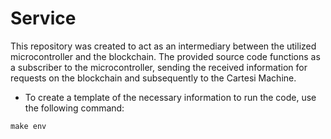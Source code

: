 # Service 

This repository was created to act as an intermediary between the utilized microcontroller and the blockchain. The provided source code functions as a subscriber to the microcontroller, sending the received information for requests on the blockchain and subsequently to the Cartesi Machine.

- To create a template of the necessary information to run the code, use the following command:
```
make env
``` 
